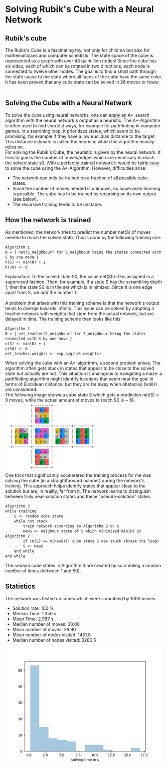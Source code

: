 # Solving Rubik's Cube with a Neural Network

## Rubik's cube
The Rubik's Cube is a fascinating toy, not only for children but also for mathematicians and computer scientists.
The state space of the cube is represented as a graph with over 43 quintillion nodes!
Since the cube has six sides, each of which can be rotated in two directions, each node is connected to twelve other nodes.
The goal is to find a short path through the state space to the state where all faces of the cube have the same color.
It has been proven that any cube state can be solved in 26 moves or fewer.<br><br>

## Solving the Cube with a Neural Network
To solve the cube using neural networks, one can apply an A*-search algorithm with the neural network's output as a heuristic.
The A*-Algorithm is often used to find shortest ways, for example for pathfinding in computer games. In a searching loop, it prioritizes states, which seem to be promising, for example if they have a low euclidian distance to the target. This distance estimate is called the heuristic which the algorithm heavily relies on.<br>
For solving the Rubik's Cube, the heuristic is given by the neural network. It tries to guess the number of moves/edges which are necessary to reach the solved state s0. With a perfectly trained network it would be fairly easy to solve the cube using the A*-Algorithm. However, difficulties arise:
* The network can only be trained on a fraction of all possible cube states.
* Since the number of moves needed is unknown, no supervised learning is possible. The cube has to be trained by recursing on its own output (see below).
* The recursive training tends to be unstable.

## How the network is trained
As mentioned, the network tries to predict the number net(S) of moves needed to reach the solved state. This is done by the following training rule:
```
Algorithm 1
N = { net(S_neighbour) for S_neighbour being the states connected with S by one move }
n(S) <- min(N) + 1
n(S0) <- 0
```
Explanation: To the solved state S0, the value net(S0)=0 is assigned in a supervised fashion. Then, for example, if a state S has the scrambling depth 1, then the state S0 is in the set which is minimized. Since it is one edge apart from S, we add the number 1.<br>
<br>
A problem that arises with this training scheme is that the network's output tends to diverge towards infinity. This issue can be solved by adopting a teacher network with weights that stem from the actual network, but are delayed in time. The training scheme then looks like this:
```
Algorithm 2
N = { net_teacher(S_neighbour) for S_neighbour being the states connected with S by one move }
n(S) <- min(N) + 1
n(S0) <- 0
net_teacher.weights <- exp_avg(net.weights)
```
When solving the cube with an A*-algorithm, a second problem arises. The algorithm often gets stuck in states that appear to be close to the solved state but actually are not. This situation is analogous to navigating a maze: a pathfinding algorithm might identify locations that seem near the goal in terms of Euclidean distance, but they are far away when obstacles (walls) are considered.<br>
The following image shows a cube state S which gets a prediction net(S) = 9 moves, while the actual amount of moves to reach S0 is ~ 18.<br>
<img src="stuckstates_9_18.png" width="300px"><br>
One trick that significantly accelerated the training process for me was solving the cube (in a straightforward manner) during the network's training. This approach helps identify states that appear close to the solution but are, in reality, far from it. The network learns to distinguish between truly near-solution states and these "pseudo-solution" states.
```
Algorithm 3
while training
    S <- random cube state
    while not stuck
        train network according to Algorithm 2 on S
        newS <- neighour state of S which minimized min(N) in Algorithm 2
        if (n(S) <= n(newS)): cube state S was stuck (break the loop)
        S <- newS
    end while
end while
```
The random cube states in Algorithm 3 are created by scrambling a random number of times (between 1 and 50).


## Statistics
The network was tested on cubes which were scrambled by 1000 moves.
* Solution rate: 100 %
* Median Time: 1.350 s
* Mean Time: 2.987 s
* Median number of moves: 30.00
* Mean number of moves: 29.90
* Mean number of nodes visited: 1451.0
* Median number of nodes visited: 3280.5

<img src="solving_time.png" width="500px">
